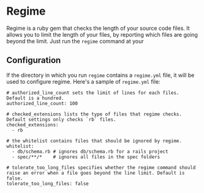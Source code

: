 # Regime
Regime is a ruby gem that checks the length of your source code files. It allows you to limit the length of your files, by reporting which files are going beyond the limit.
Just run the `regime` command at your 

## Configuration
If the directory in which you run `regime` contains a `regime.yml` file, it will be used to configure regime.
Here's a sample of `regime.yml` file:

```YML
# authorized_line_count sets the limit of lines for each files. Default is a hundred.
authorized_line_count: 100

# checked_extensions lists the type of files that regime checks. Default settings only checks `rb` files.
checked_extensions:
  - rb

# the whitelist contains files that should be ignored by regime.
whitelist:
  - db/schema.rb # ignores db/schema.rb for a rails project
  - spec/**/*    # ignores all files in the spec folders
  
# tolerate_too_long_files specifies whether the regime command should raise an error when a file goes beyond the line limit. Default is false.
tolerate_too_long_files: false
```
